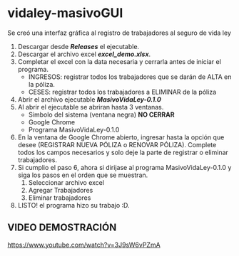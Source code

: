 # vidaley-masivoGUI
Se creó una interfaz gráfica al registro de trabajadores al seguro de vida ley

1. Descargar desde ***Releases*** el ejecutable.
2. Descargar el archivo excel ***excel_demo.xlsx***.
3. Completar el excel con la data necesaria y cerrarla antes de iniciar el programa.
   - INGRESOS: registrar todos los trabajadores que se darán de ALTA en la póliza.
   - CESES: registrar todos los trabajadores a ELIMINAR de la póliza
4. Abrir el archivo ejecutable ***MasivoVidaLey-0.1.0***
5. Al abrir el ejecutable se abriran hasta 3 ventanas.
   - Simbolo del sistema (ventana negra) **NO CERRAR**
   - Google Chrome
   - Programa MasivoVidaLey-0.1.0
6. En la ventana de Google Chrome abierto, ingresar hasta la opción que desee (REGISTRAR NUEVA PÓLIZA o RENOVAR PÓLIZA). Complete todos los campos necesarios y solo deje la parte de registrar o eliminar trabajadores.
7. Si cumplio el paso 6, ahora si dirijase al programa MasivoVidaLey-0.1.0 y siga los pasos en el orden que se muestran.
   1. Seleccionar archivo excel
   2. Agregar Trabajadores
   3. Eliminar trabajadores
8. LISTO! el programa hizo su trabajo :D.

## VIDEO DEMOSTRACIÓN

https://www.youtube.com/watch?v=3J9sW6vPZmA
